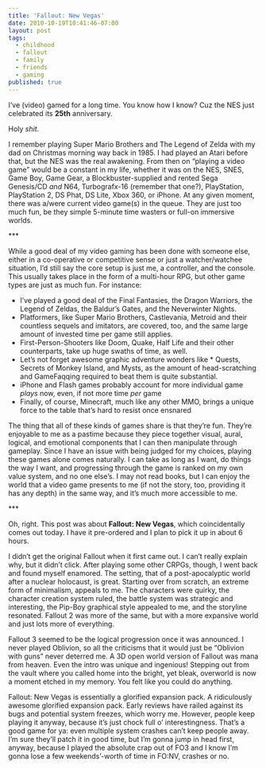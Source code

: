 ```yaml
---
title: 'Fallout: New Vegas'
date: 2010-10-19T10:41:46-07:00
layout: post
tags:
  - childhood
  - fallout
  - family
  - friends
  - gaming
published: true
---
```

I&#8217;ve (video) gamed for a long time. You know how I know? Cuz the NES just celebrated its **25th** anniversary.

<!--more-->

Holy _shit_.

I remember playing Super Mario Brothers and The Legend of Zelda with my dad on Christmas morning way back in 1985. I had played an Atari before that, but the NES was the real awakening. From then on &#8220;playing a video game&#8221; would be a constant in my life, whether it was on the NES, SNES, Game Boy, Game Gear, a Blockbuster-supplied and rented Sega Genesis/CD _and_ N64, Turbografx-16 (remember that one?), PlayStation, PlayStation 2, DS Phat, DS Lite, Xbox 360, or iPhone. At any given moment, there was a/were current video game(s) in the queue. They are just too much fun, be they simple 5-minute time wasters or full-on immersive worlds.

\***

While a good deal of my video gaming has been done with someone else, either in a co-operative or competitive sense or just a watcher/watchee situation, I&#8217;d still say the core setup is just me, a controller, and the console. This usually takes place in the form of a multi-hour RPG, but other game types are just as much fun. For instance:

  * I&#8217;ve played a good deal of the Final Fantasies, the Dragon Warriors, the Legend of Zeldas, the Baldur&#8217;s Gates, and the Neverwinter Nights.
  * Platformers, like Super Mario Brothers, Castlevania, Metroid and their countless sequels and imitators, are covered, too, and the same large amount of invested time per game still applies.
  * First-Person-Shooters like Doom, Quake, Half Life and their other counterparts, take up huge swaths of time, as well.
  * Let&#8217;s not forget awesome graphic adventure wonders like * Quests, Secrets of Monkey Island, and Mysts, as the amount of head-scratching and GameFaqqing required to beat them is quite substantial.
  * iPhone and Flash games probably account for more individual game _plays_ now, even, if not more time _per_ game
  * Finally, of course, Minecraft, much like any other MMO, brings a unique force to the table that&#8217;s hard to resist once ensnared

The thing that all of these kinds of games share is that they&#8217;re fun. They&#8217;re enjoyable to me as a pastime because they piece together visual, aural, logical, and emotional components that I can then manipulate through gameplay. Since I have an issue with being judged for my choices, playing these games alone comes naturally. I can take as long as I want, do things the way I want, and progressing through the game is ranked on my own value system, and no one else&#8217;s. I may not read books, but I can enjoy the world that a video game presents to me (if not the story, too, providing it has any depth) in the same way, and it&#8217;s much more accessible to me.

\***

Oh, right. This post was about **Fallout: New Vegas**, which coincidentally comes out today. I have it pre-ordered and I plan to pick it up in about 6 hours.

I didn&#8217;t get the original Fallout when it first came out. I can&#8217;t really explain why, but it didn&#8217;t click. After playing some other CRPGs, though, I went back and found myself enamored. The setting, that of a post-apocalyptic world after a nuclear holocaust, is great. Starting over from scratch, an extreme form of minimalism, appeals to me. The characters were quirky, the character creation system ruled, the battle system was strategic and interesting, the Pip-Boy graphical style appealed to me, and the storyline resonated. Fallout 2 was more of the same, but with a more expansive world and just lots more of everything.

Fallout 3 seemed to be the logical progression once it was announced. I never played Oblivion, so all the criticisms that it would just be &#8220;Oblivion with guns&#8221; never deterred me. A 3D open world version of Fallout was mana from heaven. Even the intro was unique and ingenious! Stepping out from the vault where you called home into the bright, yet bleak, overworld is now a moment etched in my memory. You felt like you could do anything.

Fallout: New Vegas is essentially a glorified expansion pack. A ridiculously awesome glorified expansion pack. Early reviews have railed against its bugs and potential system freezes, which worry me. However, people keep playing it anyway, because it&#8217;s just chock full o&#8217; interestingness. That&#8217;s a good game for ya: even multiple system crashes can&#8217;t keep people away. I&#8217;m sure they&#8217;ll patch it in good time, but I&#8217;m gonna jump in head first, anyway, because I played the absolute crap out of FO3 and I know I&#8217;m gonna lose a few weekends&#8217;-worth of time in FO:NV, crashes or no.
